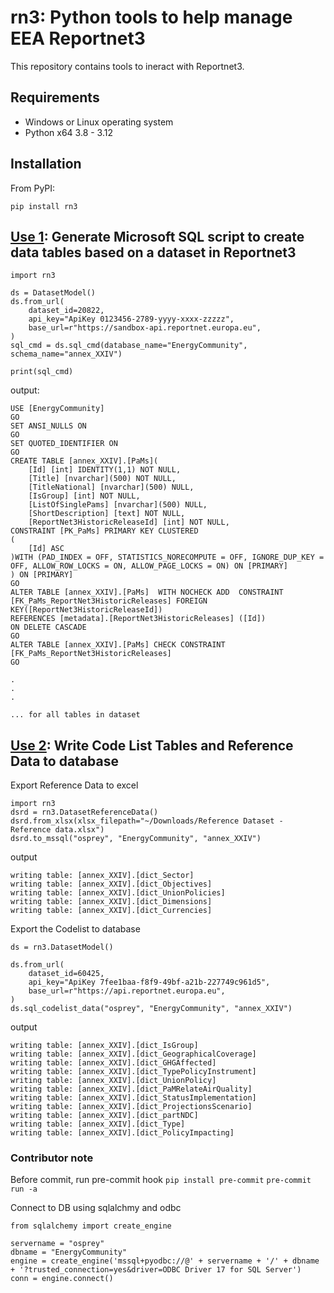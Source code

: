 # rn3: Python tools to help manage EEA Reportnet3

This repository contains tools to ineract with Reportnet3.

## Requirements
* Windows or Linux operating system
* Python x64 3.8 - 3.12

## Installation

From PyPI:

`pip install rn3`


## <u>**Use 1**</u>: Generate Microsoft SQL script to create data tables based on a dataset in Reportnet3

```
import rn3

ds = DatasetModel()
ds.from_url(
    dataset_id=20822,
    api_key="ApiKey 0123456-2789-yyyy-xxxx-zzzzz",
    base_url=r"https://sandbox-api.reportnet.europa.eu",
)
sql_cmd = ds.sql_cmd(database_name="EnergyCommunity", schema_name="annex_XXIV")

print(sql_cmd)
```

output:

```
USE [EnergyCommunity]
GO
SET ANSI_NULLS ON
GO
SET QUOTED_IDENTIFIER ON
GO
CREATE TABLE [annex_XXIV].[PaMs](
	[Id] [int] IDENTITY(1,1) NOT NULL,
	[Title] [nvarchar](500) NOT NULL,
	[TitleNational] [nvarchar](500) NULL,
	[IsGroup] [int] NOT NULL,
	[ListOfSinglePams] [nvarchar](500) NULL,
	[ShortDescription] [text] NOT NULL,
	[ReportNet3HistoricReleaseId] [int] NOT NULL,
CONSTRAINT [PK_PaMs] PRIMARY KEY CLUSTERED
(
	[Id] ASC
)WITH (PAD_INDEX = OFF, STATISTICS_NORECOMPUTE = OFF, IGNORE_DUP_KEY = OFF, ALLOW_ROW_LOCKS = ON, ALLOW_PAGE_LOCKS = ON) ON [PRIMARY]
) ON [PRIMARY]
GO
ALTER TABLE [annex_XXIV].[PaMs]  WITH NOCHECK ADD  CONSTRAINT [FK_PaMs_ReportNet3HistoricReleases] FOREIGN KEY([ReportNet3HistoricReleaseId])
REFERENCES [metadata].[ReportNet3HistoricReleases] ([Id])
ON DELETE CASCADE
GO
ALTER TABLE [annex_XXIV].[PaMs] CHECK CONSTRAINT [FK_PaMs_ReportNet3HistoricReleases]
GO

.
.
.

... for all tables in dataset

```

## <u>**Use 2**</u>: Write Code List Tables and Reference Data to database

Export Reference Data to excel

```
import rn3
dsrd = rn3.DatasetReferenceData()
dsrd.from_xlsx(xlsx_filepath="~/Downloads/Reference Dataset - Reference data.xlsx")
dsrd.to_mssql("osprey", "EnergyCommunity", "annex_XXIV")
```

output

```
writing table: [annex_XXIV].[dict_Sector]
writing table: [annex_XXIV].[dict_Objectives]
writing table: [annex_XXIV].[dict_UnionPolicies]
writing table: [annex_XXIV].[dict_Dimensions]
writing table: [annex_XXIV].[dict_Currencies]
```

Export the Codelist to database

```
ds = rn3.DatasetModel()

ds.from_url(
    dataset_id=60425,
    api_key="ApiKey 7fee1baa-f8f9-49bf-a21b-227749c961d5",
    base_url=r"https://api.reportnet.europa.eu",
)
ds.sql_codelist_data("osprey", "EnergyCommunity", "annex_XXIV")
```

output

```
writing table: [annex_XXIV].[dict_IsGroup]
writing table: [annex_XXIV].[dict_GeographicalCoverage]
writing table: [annex_XXIV].[dict_GHGAffected]
writing table: [annex_XXIV].[dict_TypePolicyInstrument]
writing table: [annex_XXIV].[dict_UnionPolicy]
writing table: [annex_XXIV].[dict_PaMRelateAirQuality]
writing table: [annex_XXIV].[dict_StatusImplementation]
writing table: [annex_XXIV].[dict_ProjectionsScenario]
writing table: [annex_XXIV].[dict_partNDC]
writing table: [annex_XXIV].[dict_Type]
writing table: [annex_XXIV].[dict_PolicyImpacting]
```

### Contributor note

Before commit, run pre-commit hook
`pip install pre-commit`
`pre-commit run -a`

Connect to DB using sqlalchmy and odbc

```
from sqlalchemy import create_engine

servername = "osprey"
dbname = "EnergyCommunity"
engine = create_engine('mssql+pyodbc://@' + servername + '/' + dbname + '?trusted_connection=yes&driver=ODBC Driver 17 for SQL Server')
conn = engine.connect()
```
